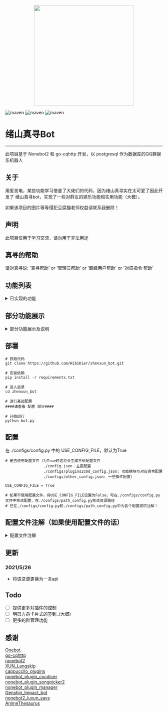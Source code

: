 <div align=center><img width="320" height="320" src="https://raw.githubusercontent.com/HibiKier/zhenxun_bot/main/docs/zhenxun.jpg"/></div>

![maven](https://img.shields.io/badge/python-3.9%2B-blue)
![maven](https://img.shields.io/badge/nonebot-2.0.0-yellow)
![maven](https://img.shields.io/badge/go--cqhttp-0.9.40--fix4-red)

# 绪山真寻Bot
****
此项目基于 Nonebot2 和 go-cqhttp 开发，以 postgresql 作为数据库的QQ群娱乐机器人
## 关于
用爱发电，某些功能学习借鉴了大佬们的代码，因为绪山真寻实在太可爱了因此开发了
绪山真寻bot，实现了一些对群友的娱乐功能和实用功能（大概）。

如果该项目的图片等等侵犯豆腐猫老师权益请联系我删除！

## 声明
此项目仅用于学习交流，请勿用于非法用途

## 真寻的帮助
请对真寻说: '真寻帮助' or '管理员帮助' or '超级用户帮助' or '对应指令 帮助'


## 功能列表
<details>
<summary>已实现的功能</summary>

### 已实现的常用功能
- [x] 昵称系统（群与群与私聊分开.）
- [x] 图灵AI（会把'你'等关键字替换为你的昵称），且带有 [AnimeThesaurus](https://github.com/Kyomotoi/AnimeThesaurus)，够味
- [x] 签到/我的签到/好感度排行（影响色图概率和开箱次数，支持配置）
- [x] 发送某文件夹下的随机图片（支持自定义，默认：美图，萝莉，壁纸）
- [x] 色图（可配置是否存储到本地，并会判断该色图是否已在本地，存在则跳过）
- [x] coser
- [x] 黑白草图生成器
- [x] 鸡汤/语录
- [x] 骂我（钉宫语音）
- [x] 戳一戳（概率发送美图，钉宫语音或者戳回去）
- [x] 模拟开箱/我的开箱/群开箱统计/我的金色/设置cookie（csgo，内置爬虫脚本，需要提前抓取数据和图片，需要session，可能需要代理，阿里云服务器等ip也许已经被ban了（我无代理访问失败），如果访问太多账号API调用可能被禁止访问api！）
- [x] 鲁迅说过
- [x] 构造假消息（自定义的分享链接）
- [x] 商店/我的金币/购买道具/使用道具
- [x] 原神/明日方舟/赛马娘/坎公骑冠剑/公主连结的抽卡【原神抽卡设置小保底与大保底/重置原神抽卡次数】（根据bwiki自动更新）
- [x] 骰子娘（nb2商店插件[nonebot_plugin_cocdicer](https://github.com/abrahum/nonebot_plugin_cocdicer)）
- [x] 我有一个朋友想问问..（pcrbot插件..重构）
- [x] 原神黄历  (使用[Genshin_Impact_bot](https://github.com/H-K-Y/Genshin_Impact_bot)插件)
- [x] 原神今日素材/天赋材料 (使用[Genshin_Impact_bot](https://github.com/H-K-Y/Genshin_Impact_bot)插件)
- [x] 原神资源查询  (使用[Genshin_Impact_bot](https://github.com/H-K-Y/Genshin_Impact_bot)插件)

- [x] pil对图片的一些操作
- [x] BUFF饰品底价查询（需要session）
- [x] 天气查询
- [x] 疫情查询
- [x] bt搜索  (使用[XUN_Langskip](https://github.com/Angel-Hair/XUN_Bot)的插件)
- [x] reimu搜索（上车） (使用[XUN_Langskip](https://github.com/Angel-Hair/XUN_Bot)的插件)
- [x] 靠图识番  (使用[XUN_Langskip](https://github.com/Angel-Hair/XUN_Bot)的插件)
- [x] 以图搜图
- [x] 搜番
- [x] 点歌  nb2商店[nonebot_plugin_songpicker2](https://github.com/maxesisn/nonebot_plugin_songpicker2)插件（删除了选歌和评论）
- [x] epic免费游戏
- [x] p站排行榜（可含参数）
- [x] p站搜图（可含参数）
- [x] 翻译（日英韩）

- [x] 群内csgo服务器（如果没有csgo服务器请删除）
- [x] 查看当前群欢迎消息
- [x] 查看该群自己的权限
- [x] 我的信息（只是为了看看什么时候入群）
- [x] 更新信息（如果继续更新的话）
- [x] go-cqhttp最新版下载和上传（不需要请删除）
- [x] 滴滴滴-（用户对超级用户发送消息）

### 已实现的管理员功能
- [x] 更新群组成员信息
- [x] 95%的群功能开关
- [x] 查看群内被动技能状态
- [x] 自定义群欢迎消息（是真寻的不是管家的！）
- [x] .ban/.unban（支持设置ban时长）
- [x] 刷屏禁言相关：刷屏检测设置/设置禁言时长/设置检测次数
- [x] 上传图片 （上传图片至指定图库）
- [x] 移动图片  （同上）
- [x] 删除图片  （同上）

### 已实现的超级用户功能
- [x] 添加/删除管理
- [x] 开启/关闭指定群的广播通知
- [x] 广播
- [x] 自检（检查系统状态）
- [x] 所有群组/所有好友
- [x] 退出指定群
- [x] 更新好友信息/更新群信息
- [x] /t（对用户进行回复或发送消息）

### 已实现的被动技能
- [x] 进群欢迎消息
- [x] 群早晚安
- [x] 每日开箱重置提醒
- [x] b站转发解析（解析b站分享信息）
- [x] 丢人爬（爬表情包）
- [x] epic通知（每日发送epic免费游戏链接）
- [x] 原神黄历提醒
- [x] 复读

### 已实现的看不见的技能！
- [x] 刷屏禁言检测
- [x] 功能调用统计
- [x] 检测恶意触发命令（将被最高权限ban掉30分钟，只有最高权限(9级)可以进行unban）
- [x] 自动同意好友请求，加群请求将会提醒管理员，退群提示，加群欢迎等等
- [x] 群聊时间检测（当群聊最后一人发言时间大于当前36小时后将关闭该群所有通知（即被动技能））
- [x] 支持对各个管理员功能的权限配置
- [x] 群管理员监控，自动为新晋管理员增加权限，为失去群管理员的用户删除权限
</details>

## 部分功能展示
<details>
<summary>部分功能展示及说明</summary>

### 帮助以及开关（功能控制）

群帮助将会在功能左侧展示该功能的开关，带有√或×的功能代表可以开关<br>
此插件使用 [nonebot_plugin_manager](https://github.com/Jigsaw111/nonebot_plugin_manager) 并魔改一点实现

![](https://raw.githubusercontent.com/HibiKier/zhenxun_bot/main/docs/help.PNG)
![](https://raw.githubusercontent.com/HibiKier/zhenxun_bot/main/docs/kg1.png)
![](https://raw.githubusercontent.com/HibiKier/zhenxun_bot/main/docs/kg3.png)
![](https://raw.githubusercontent.com/HibiKier/zhenxun_bot/main/docs/kg2.png)

<br>
如果你希望某功能暂时停用<br>
私聊发送 npm block xx （xx=功能名）来锁定<br>
使用npm unblock xx 进行解锁

![](https://raw.githubusercontent.com/HibiKier/zhenxun_bot/main/docs/ocgn.png)
![](https://raw.githubusercontent.com/HibiKier/zhenxun_bot/main/docs/ocgn2.png)

### 签到
普普通通的签到，设置影响开箱次数和涩图触发成功的概率（可配置）<br>
开箱次数 = 初始开箱数量 + 好感度 / 3<br>
金币 = random.randint(100) + random.randint(好感度)【好感度获取的金币不会超过200】

![](https://raw.githubusercontent.com/HibiKier/zhenxun_bot/main/docs/sign.png)

### 黑白草图

整活生成器（从未设想的道路）

![](https://raw.githubusercontent.com/HibiKier/zhenxun_bot/main/docs/w2b.png)

### 发送文件夹下随机图片

提供了 美图589（获取该图库下文件名589.jpg的图片）方法，图库内图片名称需要有序（如:0.jpg,1.jpg....）

![](https://raw.githubusercontent.com/HibiKier/zhenxun_bot/main/docs/send_img.png)

### 色图

略，send_setu/check_setu_hash.py文件用于记录涩图hash和检测文件名是否连贯（例如：0.jpg, 1.jpg....）

### 开箱（csgo模拟开箱）

我的开箱/群开箱统计/我的金色 功能是对开箱数据的统计展示 <br>

目前支持的武器箱（数据已备好）：
* 狂牙大行动武器箱
* 突围大行动武器箱
* 命悬一线武器箱
* 裂空武器箱
* 光谱武器箱
  <br>
  BUFF账号可能会因为短时间内访问api次数过多被禁止访问api！！
  如果是第一次启动请先使用命令 “更新价格”， “更新图片” （需要配置cookie！！如果经常超时请设置代理，配置文件中的 buff_proxy!）<br>
  如果需要配置新的箱子，请在.config.py中配置好该箱子中的皮肤，且列表名是箱子名称的大写拼音<br>
  示例：光谱武器箱 GUANGPU_CASE_KNIFE,GUANGPU_CASE_RED...后面的颜色代表皮肤品质

![](https://raw.githubusercontent.com/HibiKier/zhenxun_bot/main/docs/kaixiang.png)


### BUFF皮肤底价查询

需要配置cookie！！！！！！！！<br>
如果经常超时请设置代理，配置文件中的 buff_proxy!

![](https://raw.githubusercontent.com/HibiKier/zhenxun_bot/main/docs/buff.png)


### coser

![](https://raw.githubusercontent.com/HibiKier/zhenxun_bot/main/docs/coser.png)

### 鸡汤/语录

![](https://raw.githubusercontent.com/HibiKier/zhenxun_bot/main/docs/jitang.png)

### 骂我

![](https://raw.githubusercontent.com/HibiKier/zhenxun_bot/main/docs/mawo.png)

### 鲁迅说

此插件使用 [nonebot2_luxun_says](https://github.com/NothAmor/nonebot2_luxun_says)

![](https://raw.githubusercontent.com/HibiKier/zhenxun_bot/main/docs/luxun.png)

### 假消息

![](https://raw.githubusercontent.com/HibiKier/zhenxun_bot/main/docs/jiaxiaoxi.png)

### 商店系统

商店内的道具支持自定义，但需要写触发后的效果...整不出活，到头来也就增加好感度概率的商品

![](https://raw.githubusercontent.com/HibiKier/zhenxun_bot/main/docs/shop.png)
![](https://raw.githubusercontent.com/HibiKier/zhenxun_bot/main/docs/daoju.png)


### 昵称系统

养成方法第一步，让可爱的小真寻叫自己昵称！（替换ai中的'你'等等）

![](https://raw.githubusercontent.com/HibiKier/zhenxun_bot/main/docs/nicheng1.png)
![](https://raw.githubusercontent.com/HibiKier/zhenxun_bot/main/docs/nicheng2.png)

### 抽卡（原神/明日方舟/赛马娘）

已经上传至nb2商店，不再放图片了，项目地址：[nonebot_plugin_gamedraw](https://github.com/HibiKier/nonebot_plugin_gamedraw)

### 我有一个朋友...

使用大佬的插件 [cappuccilo_plugins](https://github.com/pcrbot/cappuccilo_plugins#%E7%94%9F%E6%88%90%E5%99%A8%E6%8F%92%E4%BB%B6)

![](https://raw.githubusercontent.com/HibiKier/zhenxun_bot/main/docs/one_firend.png)


### 原神黄历/今日素材/丘丘语翻译/地图资源查询

使用大佬的插件 [Genshin_Impact_bot](https://github.com/H-K-Y/Genshin_Impact_bot)

### 对图片的操作

只是一些简单对图片操作（娱乐整活）

![](https://raw.githubusercontent.com/HibiKier/zhenxun_bot/main/docs/tupian.png)

### 识番

使用大佬的插件 [XUN_Langskip](https://github.com/Angel-Hair/XUN_Bot)

![](https://raw.githubusercontent.com/HibiKier/zhenxun_bot/main/docs/shifan.png)


### 识图

使用nb2商店插件 [nonebot_plugin_cocdicer](https://github.com/abrahum/nonebot_plugin_cocdicer) （可配置图片返回的最大数量）

![](https://raw.githubusercontent.com/HibiKier/zhenxun_bot/main/docs/shitu.png)

### epic免费游戏

访问rsshub获取数据解析<br>可以不玩，不能没有

![](https://raw.githubusercontent.com/HibiKier/zhenxun_bot/main/docs/epic.png)


### P站排行/搜图

访问rsshub获取数据解析<br>自己试试吧（# #）

![](https://raw.githubusercontent.com/HibiKier/zhenxun_bot/main/docs/p_rank.png)
![](https://raw.githubusercontent.com/HibiKier/zhenxun_bot/main/docs/p_sou.png)


### 翻译

![](https://raw.githubusercontent.com/HibiKier/zhenxun_bot/main/docs/fanyi.png)

### 自定义群欢迎消息

关键字 [at] 判断是否艾特入群用户

![](https://raw.githubusercontent.com/HibiKier/zhenxun_bot/main/docs/qhyxx.png)

### 查看当前群欢迎消息

![](https://raw.githubusercontent.com/HibiKier/zhenxun_bot/main/docs/qunhuanying.png)

### 自检

![](https://raw.githubusercontent.com/HibiKier/zhenxun_bot/main/docs/check.png)

### .ban/.unban

![](https://raw.githubusercontent.com/HibiKier/zhenxun_bot/main/docs/ban.png)

### 查看被动技能（被动技能除复读外都提供了开关）

![](https://raw.githubusercontent.com/HibiKier/zhenxun_bot/main/docs/beidong.png)

### 自我介绍

只是一段简单自我介绍，但是，还是想放上来

![](https://raw.githubusercontent.com/HibiKier/zhenxun_bot/main/docs/jieshao.png)

### 我的信息/我的权限

![](https://raw.githubusercontent.com/HibiKier/zhenxun_bot/main/docs/info.png)

<br>

### 其他

点歌：使用 [nonebot_plugin_songpicker2](https://github.com/maxesisn/nonebot_plugin_songpicker2) 插件<br>
骰子娘：使用 [nonebot_plugin_cocdicer](https://github.com/abrahum/nonebot_plugin_cocdicer) 插件
<br><br>
## 其他功能请自己试一试 ）

</details>

## 部署
```
# 获取代码
git clone https://github.com/HibiKier/zhenxun_bot.git

# 安装依赖
pip install -r requirements.txt

# 进入目录
cd zhenxun_bot

# 进行基础配置
####请查看 配置 部分####

# 开始运行
python bot.py
```

## 配置
在 ./configs/config.py 中的 USE_CONFIG_FILE，默认为True

```
# 是否使用配置文件（为True时这将会生成三份配置文件
                 ./config.json：主要配置
                 ./configs/plugins2cmd_config.json: 功能模块与对应命令配置
                 ./configs/other_config.json: 一些插件配置）
                 
USE_CONFIG_FILE = True

# 如果不使用配置文件，将USE_CONFIG_FILE设置为False，可在./configs/config.py文件中修改配置，在./configs/path_config.py修改资源路径
# 已在./configs/config.py和./configs/path_config.py中为各个配置提供注解！
```

## 配置文件注解（如果使用配置文件的话）
<details>
<summary>配置文件注解</summary>
./config.json

```
{
    # 必填（影响功能运行）
    "apikey": {
        "LOLICON_KEY": "",      # loliconAPI，缺失会导致色图功能异常
        "TL_KEY": []            # 图灵Key（为什么要用列表？因为白嫖用户能拿5个apikey，每个apikey每日限制100条）
    },
    
    # （必填！！！）
    # 数据库配置（如果填写了bind，后面就不用再填了)只是帮你拼接好）
    # 示例："bind": "postgresql://user:password@127.0.0.1:5432/database"
    "sql": {
        "bind": "",
        "sql_name": "",
        "user": "",
        "password": "",
        "address": "",
        "port": "",
        "database": ""
    },
    
    # 路径设置（不填则使用默认）
    "path": {
        "IMAGE_PATH": "",   # 图片路径
        "VOICE_PATH": "",   # 音频路径
        "TXT_PATH": "",     # 文本路径
        "LOG_PATH": "",     # 日志路径
        "DATA_PATH": "",    # 数据路径
        "DRAW_PATH": ""     # 抽卡数据路径
        "TEMP_PATH": ""     # 临时图片路径
    },
    
    # 代理设置
    "proxy": {
        "system_proxy": "",     # 系统代理
        "buff_proxy": ""        # buff代理
    },
    
    # RSSHUB地址
    "rsshub": {
        "RSSHUBAPP": "https:\/\/docs.rsshub.app\/"
    },
    
    # 各个管理员功能 对应的 权限
    "level": {
        "DELETE_IMG_LEVEL": 7,
        "MOVE_IMG_LEVEL": 7,
        "UPLOAD_LEVEL": 6,
        "BAN_LEVEL": 5,
        "OC_LEVEL": 2,
        "MUTE_LEVEL": 5
    }
}
```

./configs/plugins2cmd_config.json
```
# 单个例子注解
"send_img": [
            "发送图片",
            "萝莉",
            "美图",
            "壁纸"
        ]
# 发送 关闭发送图片/关闭萝莉/关闭美图/关闭壁纸 都将触发命令 关闭send_img
```

./configs/other_config.json
```
{
    "base": {
        # 图库配置，会影响 上传/删除/移动/发送图片等功能
        "IMAGE_DIR_LIST": [
            "色图",
            "美图",
            "萝莉",
            "壁纸"
        ],
        "BAN_RESULT": "才不会给你发消息."   # 当被ban用户触发命令后发送的消息
    },
    
    "bool": {
        "AUTO_ADD_FRIEND": true,    # 是否自动添加好友
        "DOWNLOAD_SETU": true       # 是否下载bot发送过的色图（不会重复）
    },
    
    "max_count": {
        "MAXINFO_REIMU": 7,           # 上车(reimu)功能查找目的地的最大数
        "COUNT_PER_DAY_REIMU": 5,     # 每日上车(reimu)次数限制
        "MAXINFO_BT": 10,             # bt功能单次查找最大数
        "MAXINFO_PRIVATE_ANIME": 20,  # 私聊搜索动漫返回的最大数量
        "MAXINFO_GROUP_ANIME": 5,     # 群搜索动漫返回的最大数量
        "MAX_FIND_IMG_COUNT": 3,      # 识图最大返回数
        "MAX_SIGN_GOLD": 200,         # 签到好感度加成额外获得的最大金币数
        "MAX_SETU_R_COUNT": 5,        # 每日色图r次数限制
    },
    
    "probability": {
        "INITIAL_SETU_PROBABILITY": 0.7,    # 涩图触发的基础概率（触发概率 = 基础概率 + 好感度）
        "FUDU_PROBABILITY": 0.7             # 复读概率
    },
    
    # 注：即在 MALICIOUS_CHECK_TIME 时间内触发相同命令 MALICIOUS_BAN_COUNT 将被ban MALICIOUS_BAN_TIME 分钟
    "malicious_ban": {
        "MALICIOUS_BAN_TIME": 30,       # 恶意触发命令被ban的时长（分钟）
        "MALICIOUS_BAN_COUNT": 4,       # 恶意触发命令的规定次数
        "MALICIOUS_CHECK_TIME": 5       # 恶意触发命令的规定时间（秒）
    },
    "open_case": {
        "INITIAL_OPEN_CASE_COUNT": 20   # 每日开箱的基本数量（总数量=基本数量 + 好感度/3）
    },
    
    # 注：即在 MUTE_DEFAULT_TIME 内发送相似（包含）消息超过 MUTE_DEFAULT_COUNT 将会被 MUTE_DEFAULT_DURATION 分钟
    # 这只是默认配置，各个群可以自由设置群内刷屏检测配置
    "mute": {
        "MUTE_DEFAULT_COUNT": 10,       # 刷屏检测默认检测最大次数
        "MUTE_DEFAULT_TIME": 7,         # 刷屏检测默认规定时间（秒）
        "MUTE_DEFAULT_DURATION": 10     # 刷屏检测默认禁言时长（分钟）
    },
    "other": {
        "UPDATE_GOCQ_GROUP": [],      # 是否需要为某些群上传最新版的gocq？
        "ADMIN_DEFAULT_AUTH": 5       # 默认群管理员权限
    },
    
    # 管理员功能 和 对应的 权限
    "auth": {
        "admin_plugins_auth": {
            "admin_bot_manage": 2,
            "ban": 5,
            "delete_img": 7,
            "move_img": 7,
            "upload_img": 6,
            "admin_help": 1,
            "mute": 5
        }
    }
}
```
</details>


## 更新

### 2021/5/26
  * 将语录源更换为一言api


## Todo
- [ ] 提供更多对插件的控制
- [ ] 明日方舟卡片式的签到..(大概)
- [ ] 更多的群管理功能

## 感谢
[Onebot](https://github.com/howmanybots/onebot)
<br>
[go-cqhttp](https://github.com/Mrs4s/go-cqhttp)
<br>
[nonebot2](https://github.com/nonebot/nonebot2)
<br>
[XUN_Langskip](https://github.com/Angel-Hair/XUN_Bot)
<br>
[cappuccilo_plugins](https://github.com/pcrbot/cappuccilo_plugins#%E7%94%9F%E6%88%90%E5%99%A8%E6%8F%92%E4%BB%B6)
<br>
[nonebot_plugin_cocdicer](https://github.com/abrahum/nonebot_plugin_cocdicer)
<br>
[nonebot_plugin_songpicker2](https://github.com/maxesisn/nonebot_plugin_songpicker2)
<br>
[nonebot_plugin_manager](https://github.com/Jigsaw111/nonebot_plugin_manager)
<br>
[Genshin_Impact_bot](https://github.com/H-K-Y/Genshin_Impact_bot)
<br>
[nonebot2_luxun_says](https://github.com/NothAmor/nonebot2_luxun_says)
<br>
[AnimeThesaurus](https://github.com/Kyomotoi/AnimeThesaurus)
